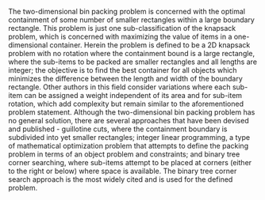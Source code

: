 The two-dimensional bin packing problem is concerned with the optimal containment of some number of smaller rectangles within a large boundary rectangle. This problem is just one sub-classification of the knapsack problem, which is concerned with maximizing the value of items in a one-dimensional container. Herein the problem is defined to be a 2D knapsack problem with no rotation where the containment bound is a large rectangle, where the sub-items to be packed are smaller rectangles and all lengths are integer; the objective is to find the best container for all objects which minimizes the difference between the length and width of the boundary rectangle. Other authors in this field consider variations where each sub-item can be assigned a weight independent of its area and for sub-item rotation, which add complexity but remain similar to the aforementioned problem statement. Although the two-dimensional bin packing problem has no general solution, there are several approaches that have been devised and published - guillotine cuts, where the containment boundary is subdivided into yet smaller rectangles; integer linear programming, a type of mathematical optimization problem that attempts to define the packing problem in terms of an object problem and constraints; and binary tree corner searching, where sub-items attempt to be placed at corners (either to the right or below) where space is available. The binary tree corner search approach is the most widely cited and is used for the defined problem.
